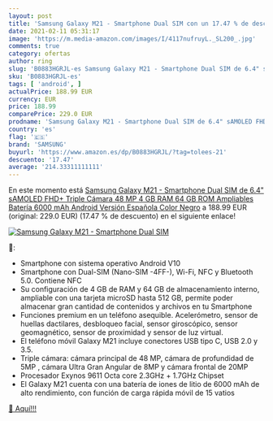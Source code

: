 ```yaml
---
layout: post
title: 'Samsung Galaxy M21 - Smartphone Dual SIM con un 17.47 % de descuento'
date: 2021-02-11 05:31:17
image: 'https://m.media-amazon.com/images/I/4117nufruyL._SL200_.jpg'
comments: true
category: ofertas
author: ring
slug: 'B0883HGRJL-es Samsung Galaxy M21 - Smartphone Dual SIM de 6.4" sAMOLED...'
sku: 'B0883HGRJL-es'
tags: [ 'android', ]
actualPrice: 188.99 EUR
currency: EUR
price: 188.99
comparePrice: 229.0 EUR
prodname: 'Samsung Galaxy M21 - Smartphone Dual SIM de 6.4" sAMOLED FHD+  Triple Cámara 48 MP  4 GB RAM  64 GB ROM Ampliables  Batería 6000 mAh  Android  Versión Española  Color Negro'
country: 'es'
flag: '🇪🇸'
brand: 'SAMSUNG'
buyurl: 'https://www.amazon.es/dp/B0883HGRJL/?tag=tolees-21'
descuento: '17.47'
average: '214.33311111111'
---
```


En este momento está [Samsung Galaxy M21 - Smartphone Dual SIM de 6.4" sAMOLED FHD+  Triple Cámara 48 MP  4 GB RAM  64 GB ROM Ampliables  Batería 6000 mAh  Android  Versión Española  Color Negro](https://www.amazon.es/dp/B0883HGRJL/?tag=tolees-21) a 188.99 EUR (original: 229.0 EUR) (17.47 %  de descuento) en el siguiente enlace!

[![Samsung Galaxy M21 - Smartphone Dual SIM](https://m.media-amazon.com/images/I/4117nufruyL._SL200_.jpg)](https://www.amazon.es/dp/B0883HGRJL/?tag=tolees-21)

🔎:

- Smartphone con sistema operativo Android V10
- Smartphone con Dual-SIM (Nano-SIM -4FF-), Wi-Fi, NFC y Bluetooth 5.0. Contiene NFC
- Su configuración de 4 GB de RAM y 64 GB de almacenamiento interno, ampliable con una tarjeta microSD hasta 512 GB, permite poder almacenar gran cantidad de contenidos y archivos en tu Smartphone
- Funciones premium en un teléfono asequible. Acelerómetro, sensor de huellas dactilares, desbloqueo facial, sensor giroscópico, sensor geomagnético, sensor de proximidad y sensor de luz virtual.
- El teléfono móvil Galaxy M21 incluye conectores USB tipo C, USB 2.0 y 3.5.
- Triple cámara: cámara principal de 48 MP, cámara de profundidad de 5MP , cámara Ultra Gran Angular de 8MP y cámara frontal de 20MP
- Procesador Exynos 9611 Octa core 2.3GHz + 1.7GHz Chipset
- El Galaxy M21 cuenta con una batería de iones de litio de 6000 mAh de alto rendimiento, con función de carga rápida móvil de 15 vatios

[🛒 Aquí!!!](https://www.amazon.es/dp/B0883HGRJL/?tag=tolees-21)

